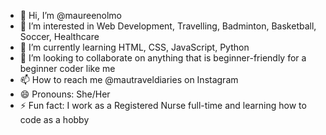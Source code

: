 - 👋 Hi, I’m @maureenolmo
- 👀 I’m interested in Web Development, Travelling, Badminton, Basketball, Soccer, Healthcare
- 🌱 I’m currently learning HTML, CSS, JavaScript, Python
- 💞️ I’m looking to collaborate on anything that is beginner-friendly for a beginner coder like me 
- 📫 How to reach me @mautraveldiaries on Instagram 
- 😄 Pronouns: She/Her
- ⚡ Fun fact: I work as a Registered Nurse full-time and learning how to code as a hobby 

<!---
maureenolmo/maureenolmo is a ✨ special ✨ repository because its `README.md` (this file) appears on your GitHub profile.
You can click the Preview link to take a look at your changes.
--->
